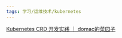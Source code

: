 ```yaml
---
tags: 学习/运维技术/kubernetes
---
```

[Kubernetes CRD 开发实践 ｜ domac的菜园子](https://lihaoquan.me/posts/k8s-crd-develop/)